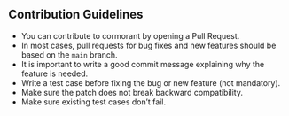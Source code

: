 Contribution Guidelines
------------------------

* You can contribute to cormorant by opening a Pull Request.
* In most cases, pull requests for bug fixes and new features should be based on the `main` branch.
* It is important to write a good commit message explaining why the feature is needed.
* Write a test case before fixing the bug or new feature (not mandatory).
* Make sure the patch does not break backward compatibility.
* Make sure existing test cases don’t fail.
